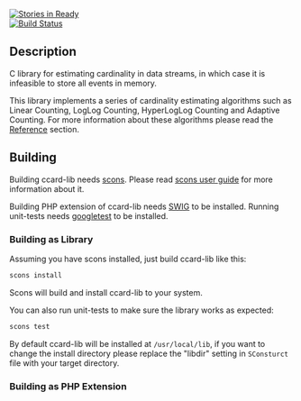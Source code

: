 [![Stories in Ready](https://badge.waffle.io/chaoslawful/ccard-lib.png)](https://waffle.io/chaoslawful/ccard-lib)  
[![Build Status](https://travis-ci.org/chaoslawful/ccard-lib.png)](https://travis-ci.org/chaoslawful/ccard-lib)

## Description

C library for estimating cardinality in data streams, in which case it is
infeasible to store all events in memory.

This library implements a series of cardinality estimating algorithms such as
Linear Counting, LogLog Counting, HyperLogLog Counting and Adaptive Counting.
For more information about these algorithms please read the
[Reference](#reference) section.

## Building

Building ccard-lib needs [scons](http://www.scons.org/). Please read [scons
user guide](http://www.scons.org/doc/production/HTML/scons-user/index.html) for
more information about it.

Building PHP extension of ccard-lib needs [SWIG](http://www.swig.org/) to be
installed. Running unit-tests needs
[googletest](http://code.google.com/p/googletest/) to be installed.

### Building as Library

Assuming you have scons installed, just build ccard-lib like this:

```bash
scons install
```

Scons will build and install ccard-lib to your system.

You can also run unit-tests to make sure the library works as expected:

```bash
scons test
```

By default ccard-lib will be installed at `/usr/local/lib`, if you want to
change the install directory please replace the "libdir" setting in
`SConsturct` file with your target directory.

### Building as PHP Extension

The following command will build and install card-lib PHP extension:

```bash
scons install-php
```

[SWIG](http://www.swig.org) is used to generate PHP extension, please install
it before run this command.

### Uninstall

If you want to uninstall ccard-lib from your system, use the following
commands:

```bash
scons -c install-php
scons -c install
```

## Examples

See test-cases in subdirectory
[t/](https://github.com/chaoslawful/ccard-lib/tree/master/t) to learn how to
use ccard-lib.

## For Developers

Source codes should always be formatted before committing by running script
`util/indent-src` in top-dir. It utilized
[astyle](http://astyle.sourceforge.net/) to do the job, so you probably want to
install it first. **Make sure you install astyle v2.03 or later**, as the
indenting result differs from previous versions ([see
 here](http://astyle.sourceforge.net/news.html) for details)

## Reference

### Linear Counting

 * K.-Y. Whang, B. T. Vander-Zanden, and H. M. Taylor. **A Linear-Time 
 Probabilistic Counting Algorithm for Database Applications**. ACM 
 Transactions on Database Systems, 15(2):208-229, 1990.

### LogLog Counting and Adaptive Counting

 * Marianne Durand and Philippe Flajolet. **LogLog counting of large
 cardinalities**. In ESA03, volume 2832 of LNCS, pages 605-617, 2003.
 * Min Cai, Jianping Pan, Yu K. Kwok, and Kai Hwang. **Fast and accurate
 traffic matrix measurement using adaptive cardinality counting**. In
 MineNet '05: Proceedings of the 2005 ACM SIGCOMM workshop on
 Mining network data, pages 205-206, New York, NY, USA, 2005. ACM.

### HyperLogLog Counting and HyperLogLog++ Counting

 * P. Flajolet, E. Fusy, O. Gandouet, and F. Meunier.
 **Hyperloglog: The analysis of a near-optimal cardinality
 estimation algorithm**. Disc. Math. and Theor. Comp. Sci., AH:127-146, 2007.
 * Stefan Heule, Marc Nunkesser, Alex Hall. **HyperLogLog in Practice:
 Algorithmic Engineering of a State of The Art Cardinality Estimation
 Algorithm**. In Proceedings of the EDBT 2013 Conference, ACM, Genoa, Italy.

The implemention refers [stream-lib](https://github.com/clearspring/stream-lib).

## Experiment

The following estimating results is calculated using bitmap with length of 2^16
(64k) bytes:

```bash
	Linear Counting with Murmurhash:
	actual: 50000,  estimated: 50062,  error: 0.12%
	actual: 100000, estimated: 99924,  error: 0.08%
	actual: 150000, estimated: 149865, error: 0.09%
	actual: 200000, estimated: 199916, error: 0.04%
	actual: 250000, estimated: 250123, error: 0.05%
	actual: 300000, estimated: 299942, error: 0.02%
	actual: 350000, estimated: 349801, error: 0.06%
	actual: 400000, estimated: 400101, error: 0.03%
	actual: 450000, estimated: 449955, error: 0.01%
	actual: 500000, estimated: 500065, error: 0.01%

	Linear Counting with Lookup3hash:
	actual: 50000,  estimated: 49835,  error: 0.33%
	actual: 100000, estimated: 99461,  error: 0.54%
	actual: 150000, estimated: 149006, error: 0.66%
	actual: 200000, estimated: 198501, error: 0.75%
	actual: 250000, estimated: 248365, error: 0.65%
	actual: 300000, estimated: 298065, error: 0.65%
	actual: 350000, estimated: 347504, error: 0.71%
	actual: 400000, estimated: 397292, error: 0.68%
	actual: 450000, estimated: 446700, error: 0.73%
	actual: 500000, estimated: 495944, error: 0.81%

	Hyperloglog Counting with Murmurhash:
	actual: 50000,  estimated: 50015,  error: 0.03%
	actual: 100000, estimated: 100048, error: 0.05%
	actual: 150000, estimated: 149709, error: 0.19%
	actual: 200000, estimated: 201595, error: 0.80%
	actual: 250000, estimated: 250168, error: 0.07%
	actual: 300000, estimated: 299864, error: 0.05%
	actual: 350000, estimated: 348571, error: 0.41%
	actual: 400000, estimated: 398583, error: 0.35%
	actual: 450000, estimated: 448632, error: 0.30%
	actual: 500000, estimated: 498330, error: 0.33%

	Hyperloglog Counting with Lookup3hash:
	actual: 50000,  estimated: 49628,  error: 0.74%
	actual: 100000, estimated: 99357,  error: 0.64%
	actual: 150000, estimated: 148880, error: 0.75%
	actual: 200000, estimated: 200475, error: 0.24%
	actual: 250000, estimated: 249362, error: 0.26%
	actual: 300000, estimated: 299119, error: 0.29%
	actual: 350000, estimated: 349225, error: 0.22%
	actual: 400000, estimated: 398805, error: 0.30%
	actual: 450000, estimated: 448373, error: 0.36%
	actual: 500000, estimated: 498183, error: 0.36%

	Adaptive Counting with Murmurhash:
	actual: 50000,  estimated: 50015,  error: 0.03%
	actual: 100000, estimated: 100048, error: 0.05%
	actual: 150000, estimated: 149709, error: 0.19%
	actual: 200000, estimated: 201059, error: 0.53%
	actual: 250000, estimated: 249991, error: 0.00%
	actual: 300000, estimated: 300067, error: 0.02%
	actual: 350000, estimated: 349610, error: 0.11%
	actual: 400000, estimated: 399875, error: 0.03%
	actual: 450000, estimated: 450348, error: 0.08%
	actual: 500000, estimated: 500977, error: 0.20%

	Adaptive Counting with Lookup3hash:
	actual: 50000,  estimated: 49628,  error: 0.74%
	actual: 100000, estimated: 99357,  error: 0.64%
	actual: 150000, estimated: 148880, error: 0.75%
	actual: 200000, estimated: 199895, error: 0.05%
	actual: 250000, estimated: 249563, error: 0.17%
	actual: 300000, estimated: 299047, error: 0.32%
	actual: 350000, estimated: 348665, error: 0.38%
	actual: 400000, estimated: 399266, error: 0.18%
	actual: 450000, estimated: 450196, error: 0.04%
	actual: 500000, estimated: 499516, error: 0.10%

	Loglog Counting with Murmurhash:
	actual: 50000,  estimated: 59857,  error: 19.71%
	actual: 100000, estimated: 103108, error: 3.11%
	actual: 150000, estimated: 150917, error: 0.61%
	actual: 200000, estimated: 201059, error: 0.53%
	actual: 250000, estimated: 249991, error: 0.00%
	actual: 300000, estimated: 300067, error: 0.02%
	actual: 350000, estimated: 349610, error: 0.11%
	actual: 400000, estimated: 399875, error: 0.03%
	actual: 450000, estimated: 450348, error: 0.08%
	actual: 500000, estimated: 500977, error: 0.20%

	Loglog Counting with Lookup3hash:
	actual: 50000,  estimated: 59870,  error: 19.74%
	actual: 100000, estimated: 103044, error: 3.04%
	actual: 150000, estimated: 150435, error: 0.29%
	actual: 200000, estimated: 199895, error: 0.05%
	actual: 250000, estimated: 249563, error: 0.17%
	actual: 300000, estimated: 299047, error: 0.32%
	actual: 350000, estimated: 348665, error: 0.38%
	actual: 400000, estimated: 399266, error: 0.18%
	actual: 450000, estimated: 450196, error: 0.04%
	actual: 500000, estimated: 499516, error: 0.10%

	HyperloglogPlus Counting with Murmurhash 64bit:
	actual: 50000,  estimated: 49801,  error: 0.40%
	actual: 100000, estimated: 101098, error: 1.10%
	actual: 150000, estimated: 151488, error: 0.99%
	actual: 200000, estimated: 201337, error: 0.67%
	actual: 250000, estimated: 252130, error: 0.85%
	actual: 300000, estimated: 301995, error: 0.66%
	actual: 350000, estimated: 352194, error: 0.63%
	actual: 400000, estimated: 402413, error: 0.60%
	actual: 450000, estimated: 454293, error: 0.95%
	actual: 500000, estimated: 503228, error: 0.65%
```
